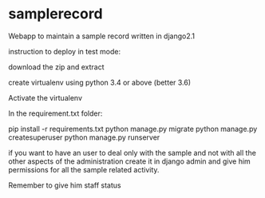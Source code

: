 # samplerecord
Webapp to maintain a sample record written in django2.1

instruction to deploy in test mode:

download the zip and extract

create virtualenv using python 3.4 or above (better 3.6)

Activate the virtualenv

In the requirement.txt folder:

pip install -r requirements.txt 
python manage.py migrate 
python manage.py createsuperuser 
python manage.py runserver

if you want to have an user to deal only with the sample and not
with all the other aspects of the administration 
create it in django admin and give him permissions for 
all the sample related activity. 

Remember to give him staff status
